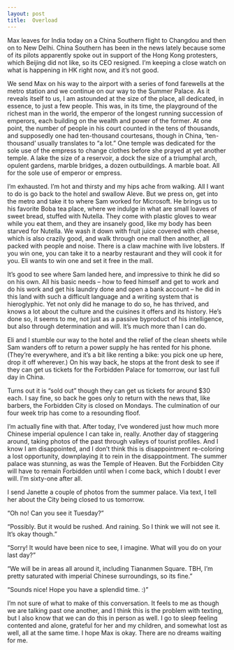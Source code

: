 ```yaml
---
layout: post
title:  Overload
---
```

Max leaves for India today on a China Southern flight to Changdou and then on to New Delhi. China Southern has been in the news lately because some of its pilots apparently spoke out in support of the Hong Kong protesters, which Beijing did not like, so its CEO resigned. I’m keeping a close watch on what is happening in HK right now, and it’s not good.

We send Max on his way to the airport with a series of fond farewells at the metro station and we continue on our way to the Summer Palace. As it reveals itself to us, I am astounded at the size of the place, all dedicated, in essence, to just a few people. This was, in its time, the playground of the richest man in the world, the emperor of the longest running succession of emperors, each building on the wealth and power of the former. At one point, the number of people in his court counted in the tens of thousands, and supposedly one had ten-thousand courtesans, though in China, ‘ten-thousand’ usually translates to “a lot.”  One temple was dedicated for the sole use of the empress to change clothes before she prayed at yet another temple. A lake the size of a reservoir, a dock the size of a triumphal arch, opulent gardens, marble bridges, a dozen outbuildings. A marble boat. All for the sole use of emperor or empress.

I’m exhausted. I’m hot and thirsty and my hips ache from walking. All I want to do is go back to the hotel and swallow Aleve. But we press on, get into the metro and take it to where Sam worked for Microsoft. He brings us to his favorite Boba tea place, where we indulge in what are small loaves of sweet bread, stuffed with Nutella. They come with plastic gloves to wear while you eat them, and they are insanely good, like my body has been starved for Nutella. We wash it down with fruit juice covered with cheese, which is also crazily good, and walk through one mall then another, all packed with people and noise. There is a claw machine with live lobsters. If you win one, you can take it to a nearby restaurant and they will cook it for you. Eli wants to win one and set it free in the mall.

It’s good to see where Sam landed here, and impressive to think he did so on his own. All his basic needs – how to feed himself and get to work and do his work and get his laundry done and open a bank account – he did in this land with such a difficult language and a writing system that is hieroglyphic. Yet not only did he manage to do so, he has thrived, and knows a lot about the culture and the cuisines it offers and its history. He’s done so, it seems to me, not just as a passive byproduct of his intelligence, but also through determination and will. It’s much more than I can do.

Eli and I stumble our way to the hotel and the relief of the clean sheets while Sam wanders off to return a power supply he has rented for his phone. (They’re everywhere, and it’s a bit like renting a bike: you pick one up here, drop it off wherever.) On his way back, he stops at the front desk to see if they can get us tickets for the Forbidden Palace for tomorrow, our last full day in China. 

Turns out it is “sold out” though they can get us tickets for around $30 each. I say fine, so back he goes only to return with the news that, like barbers, the Forbidden City is closed on Mondays. The culmination of our four week trip has come to a resounding floof.

I’m actually fine with that. After today, I’ve wondered just how much more Chinese imperial opulence I can take in, really. Another day of staggering around, taking photos of the past through valleys of tourist profiles. And I know I am disappointed, and I don’t think this is disappointment re-coloring a lost opportunity, downplaying it to rein in the disappointment. The summer palace was stunning, as was the Temple of Heaven. But the Forbidden City will have to remain Forbidden until when I come back, which I doubt I ever will. I’m sixty-one after all.

I send Janette a couple of photos from the summer palace. Via text, I tell her about the City being closed to us tomorrow. 

“Oh no! Can you see it Tuesday?”

“Possibly. But it would be rushed. And raining. So I think we will not see it. It’s okay though.”

“Sorry! It would have been nice to see, I imagine. What will you do on your last day?”

“We will be in areas all around it, including Tiananmen Square. TBH, I’m pretty saturated with imperial Chinese surroundings, so its fine.”

“Sounds nice! Hope you have a splendid time. :)”

I’m not sure of what to make of this conversation. It feels to me as though we are talking past one another, and I think this is the problem with texting, but I also know that we can do this in person as well. I go to sleep feeling contented and alone, grateful for her and my children, and somewhat lost as well, all at the same time. I hope Max is okay. There are no dreams waiting for me.
